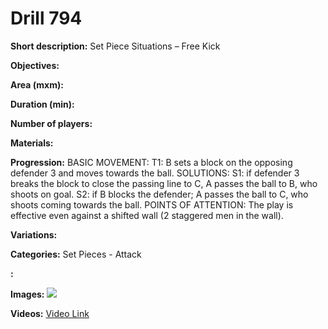 # Drill 794

**Short description:**
Set Piece Situations – Free Kick

**Objectives:**


**Area (mxm):**


**Duration (min):**


**Number of players:**


**Materials:**


**Progression:**
BASIC MOVEMENT: T1: B sets a block on the opposing defender 3 and moves towards the ball. SOLUTIONS: S1: if defender 3 breaks the block to close the passing line to C, A passes the ball to B, who shoots on goal. S2: if B blocks the defender; A passes the ball to C, who shoots coming towards the ball. POINTS OF ATTENTION: The play is effective even against a shifted wall (2 staggered men in the wall).

**Variations:**


**Categories:**
Set Pieces - Attack

**:**


**Images:**
![](https://www.coachingfutsal.com/\images\6b558e11a97a63fb74dad7bc13b2a78f701dc88d8d73a1552350242b9fc461c6314ab5be8ddb105c6eae1c82b5b91eed4c666fc81e229f080699606b16681f72501b7d419ad30.jpg)

**Videos:**
[Video Link](https://www.youtube.com/embed/eue6TbRTTVQ)

